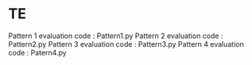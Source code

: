 # TE
Pattern 1 evaluation code : Pattern1.py
Pattern 2 evaluation code : Pattern2.py
Pattern 3 evaluation code : Pattern3.py
Pattern 4 evaluation code : Patern4.py

